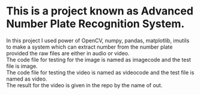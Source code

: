 <h1>This is a project known as Advanced Number Plate Recognition System.</h1>
<p>In this project I used power of OpenCV, numpy, pandas, matplotlib, imutils to make a system which can extract number from the number plate provided the raw files are either in audio or video.
<br>The code file for testing for the image is named as imagecode and the test file is image.<br>The code file for testing the video is named as videocode and the test file is named as video.<br>
The result for the video is given in the repo by the name of out.</p>
